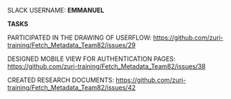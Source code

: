 SLACK USERNAME: **EMMANUEL**

**TASKS**

PARTICIPATED IN THE DRAWING OF USERFLOW: https://github.com/zuri-training/Fetch_Metadata_Team82/issues/29

DESIGNED MOBILE VIEW FOR AUTHENTICATION PAGES: https://github.com/zuri-training/Fetch_Metadata_Team82/issues/38

CREATED RESEARCH DOCUMENTS: https://github.com/zuri-training/Fetch_Metadata_Team82/issues/42
